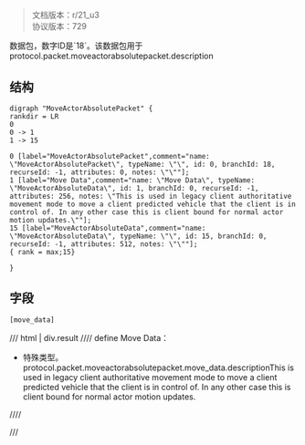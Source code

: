 # <!-- md:samp MoveActorAbsolutePacket -->

> 文档版本：r/21_u3<br/>协议版本：729

<!-- md:samp MoveActorAbsolutePacket -->数据包，数字ID是`18`。该数据包用于protocol.packet.moveactorabsolutepacket.description

## 结构

```viz
digraph "MoveActorAbsolutePacket" {
rankdir = LR
0
0 -> 1
1 -> 15

0 [label="MoveActorAbsolutePacket",comment="name: \"MoveActorAbsolutePacket\", typeName: \"\", id: 0, branchId: 18, recurseId: -1, attributes: 0, notes: \"\""];
1 [label="Move Data",comment="name: \"Move Data\", typeName: \"MoveActorAbsoluteData\", id: 1, branchId: 0, recurseId: -1, attributes: 256, notes: \"This is used in legacy client authoritative movement mode to move a client predicted vehicle that the client is in control of. In any other case this is client bound for normal actor motion updates.\""];
15 [label="MoveActorAbsoluteData",comment="name: \"MoveActorAbsoluteData\", typeName: \"\", id: 15, branchId: 0, recurseId: -1, attributes: 512, notes: \"\""];
{ rank = max;15}

}

```

## 字段

```title='MoveActorAbsolutePacket'
[move_data]
```

/// html | div.result
//// define
Move Data：[<!-- md:samp MoveActorAbsoluteData -->](../types/moveactorabsolutedata.md)

- 特殊类型。protocol.packet.moveactorabsolutepacket.move_data.descriptionThis is used in legacy client authoritative movement mode to move a client predicted vehicle that the client is in control of. In any other case this is client bound for normal actor motion updates.


////

///

